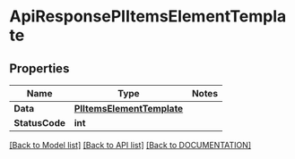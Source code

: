 # ApiResponsePIItemsElementTemplate

## Properties
Name | Type | Notes
------------ | ------------- | -------------
**Data** | **[**PIItemsElementTemplate**](../Model/PIItemsElementTemplate.md)**
**StatusCode** | **int**

[[Back to Model list]](../../DOCUMENTATION.md#documentation-for-models) [[Back to API list]](../../DOCUMENTATION.md#documentation-for-api-endpoints) [[Back to DOCUMENTATION]](../../DOCUMENTATION.md)
